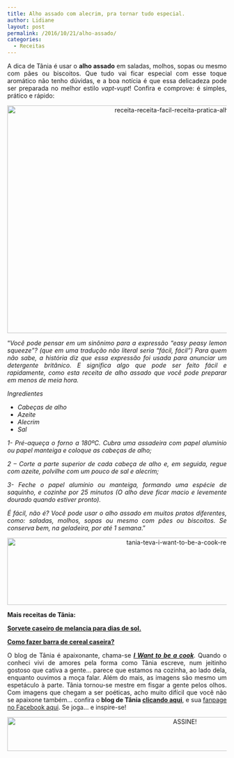 ```yaml
---
title: Alho assado com alecrim, pra tornar tudo especial.
author: Lidiane
layout: post
permalink: /2016/10/21/alho-assado/
categories:
  - Receitas
---
```

<p align="justify">
  A dica de Tânia é usar o <strong>alho assado</strong> em saladas, molhos, sopas ou mesmo com pães ou biscoitos. Que tudo vai ficar especial com esse toque aromático não tenho dúvidas, e a boa notícia é que essa delicadeza pode ser preparada no melhor estilo <em>vapt-vupt</em>! Confira e comprove: é simples, prático e rápido:
</p>

<p align="center">
  <img class="alignnone size-full wp-image-13160" src="https://www.trololodemulher.com.br/2016/10/RECEITA-RECEITA-FACIL-RECEITA-PRATICA-ALHO-ASSADO.jpg" alt="receita-receita-facil-receita-pratica-alho-assado" width="800" height="522" />
</p>

<p align="justify">
  “<em>Você pode pensar em um sinônimo para a expressão “easy peasy lemon squeeze”? (que em uma tradução não literal seria “fácil, fácil”) Para quem não sabe, a história diz que essa expressão foi usada para anunciar um detergente britânico. E significa algo que pode ser feito fácil e rapidamente, como esta receita de alho assado que você pode preparar em menos de meia hora.</em>
</p>

<p align="justify">
  <em>Ingredientes</em>
</p>

  * <div align="justify">
      <em>Cabeças de alho </em>
    </div>

  * <div align="justify">
      <em>Azeite </em>
    </div>

  * <div align="justify">
      <em>Alecrim </em>
    </div>

  * <div align="justify">
      <em>Sal</em>
    </div>

<p align="justify">
  <em>1- Pré-aqueça o forno a 180ºC. Cubra uma assadeira com papel alumínio ou papel manteiga e coloque as cabeças de alho;</em>
</p>

<p align="justify">
  <em>2 – Corte a parte superior de cada cabeça de alho e, em seguida, regue com azeite, polvilhe com um pouco de sal e alecrim;</em>
</p>

<p align="justify">
  <em>3- Feche o papel alumínio ou manteiga, formando uma espécie de saquinho, e cozinhe por 25 minutos (O alho deve ficar macio e levemente dourado quando estiver pronto).</em>
</p>

<p align="justify">
  <em>É fácil, não é? Você pode usar o alho assado em muitos pratos diferentes, como: saladas, molhos, sopas ou mesmo com pães ou biscoitos. Se conserva bem, na geladeira, por até 1 semana</em>.”
</p>

<p align="center">
  <img class="alignnone size-full wp-image-13037" src="https://www.trololodemulher.com.br/2016/10/TANIA-TEVA-I-WANT-TO-BE-A-COOK-RECEITAS.jpg" alt="tania-teva-i-want-to-be-a-cook-receitas" width="800" height="154" />
</p>

<p align="justify">
  <strong>Mais receitas de Tânia:</strong>
</p>

<p align="justify">
  <a href="http://www.trololodemulher.com.br/2016/10/13/sorvete-caseiro/" target="_blank" rel="noopener noreferrer"><strong>Sorvete caseiro de melancia para dias de sol.</strong></a>
</p>

<p align="justify">
  <a href="http://www.trololodemulher.com.br/2016/10/05/barra-de-cereal-caseira/" target="_blank" rel="noopener noreferrer"><strong>Como fazer barra de cereal caseira?</strong></a>
</p>

<p align="justify">
  O blog de Tânia é apaixonante, chama-se <strong><em><a href="https://iwanttobeacook.wordpress.com/" target="_blank" rel="noopener noreferrer">I Want to be a cook</a></em></strong>. Quando o conheci vivi de amores pela forma como Tânia escreve, num jeitinho gostoso que cativa a gente… parece que estamos na cozinha, ao lado dela, enquanto ouvimos a moça falar. Além do mais, as imagens são mesmo um espetáculo à parte. Tânia tornou-se mestre em fisgar a gente pelos olhos. Com imagens que chegam a ser poéticas, acho muito difícil que você não se apaixone também… confira o<strong> blog de Tânia <a href="https://iwanttobeacook.wordpress.com/" target="_blank" rel="noopener noreferrer">clicando aqui</a></strong>, e sua <a href="https://www.facebook.com/Iwanttobeacook-818578268272846/" target="_blank" rel="noopener noreferrer">fanpage no Facebook aqui</a>. Se joga… e inspire-se!
</p>

<p align="center">
  <a href="http://feedburner.google.com/fb/a/mailverify?uri=blogBichaFemea&loc=en_US" target="_blank" rel="noopener noreferrer"><img class="alignnone size-full wp-image-10439" src="https://www.trololodemulher.com.br/2014/09/ASSINE.png" alt="ASSINE!" width="800" height="78" /></a>
</p>

<p align="justify">